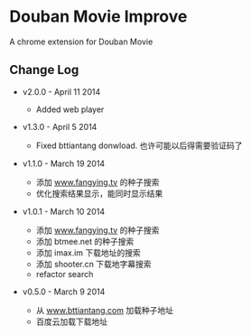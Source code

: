 # Douban Movie Improve

A chrome extension for Douban Movie

## Change Log

- v2.0.0 - April 11 2014
    - Added web player

- v1.3.0 - April 5 2014
    - Fixed bttiantang donwload. 也许可能以后得需要验证码了

- v1.1.0 - March 19 2014
    - 添加 www.fangying.tv 的种子搜索
    - 优化搜索结果显示，能同时显示结果

- v1.0.1 - March 10 2014
    - 添加 www.fangying.tv 的种子搜索
    - 添加 btmee.net 的种子搜索
    - 添加 imax.im 下载地址的搜索
    - 添加 shooter.cn 下载地字幕搜索
    - refactor search

- v0.5.0 - March 9 2014
    - 从 www.bttiantang.com 加载种子地址
    - 百度云加载下载地址
